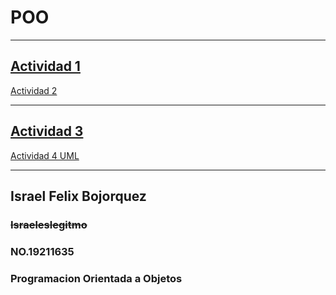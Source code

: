 #  POO
---
[Actividad 1](./Setup/README.md) 
---

[Actividad 2](https://github.com/israeleslegitimo/Programa-basico-de-peliculas)
*** 

[Actividad 3](https://github.com/israeleslegitimo/Lista_de)
---

[Actividad 4 UML](https://github.com/israeleslegitimo/UML)



---
## Israel Felix Bojorquez


### ~~Israeleslegitmo~~


### NO.19211635 


### Programacion Orientada a Objetos